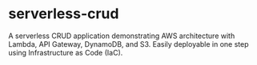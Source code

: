 # serverless-crud
A serverless CRUD application demonstrating AWS architecture with Lambda, API Gateway, DynamoDB, and S3. Easily deployable in one step using Infrastructure as Code (IaC).

